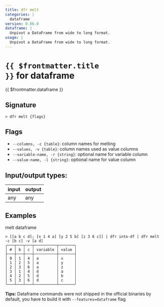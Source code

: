 ```yaml
---
title: dfr melt
categories: |
  dataframe
version: 0.86.0
dataframe: |
  Unpivot a DataFrame from wide to long format.
usage: |
  Unpivot a DataFrame from wide to long format.
---
```

<!-- This file is automatically generated. Please edit the command in https://github.com/nushell/nushell instead. -->

# <code>{{ $frontmatter.title }}</code> for dataframe

<div class='command-title'>{{ $frontmatter.dataframe }}</div>

## Signature

```> dfr melt {flags} ```

## Flags

 -  `--columns, -c {table}`: column names for melting
 -  `--values, -v {table}`: column names used as value columns
 -  `--variable-name, -r {string}`: optional name for variable column
 -  `--value-name, -l {string}`: optional name for value column


## Input/output types:

| input | output |
| ----- | ------ |
| any   | any    |

## Examples

melt dataframe
```nu
> [[a b c d]; [x 1 4 a] [y 2 5 b] [z 3 6 c]] | dfr into-df | dfr melt -c [b c] -v [a d]
╭───┬───┬───┬──────────┬───────╮
│ # │ b │ c │ variable │ value │
├───┼───┼───┼──────────┼───────┤
│ 0 │ 1 │ 4 │ a        │ x     │
│ 1 │ 2 │ 5 │ a        │ y     │
│ 2 │ 3 │ 6 │ a        │ z     │
│ 3 │ 1 │ 4 │ d        │ a     │
│ 4 │ 2 │ 5 │ d        │ b     │
│ 5 │ 3 │ 6 │ d        │ c     │
╰───┴───┴───┴──────────┴───────╯

```


**Tips:** Dataframe commands were not shipped in the official binaries by default, you have to build it with `--features=dataframe` flag